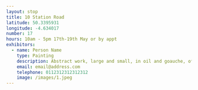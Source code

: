 ```yaml
---
layout: stop
title: 10 Station Road
latitude: 50.3395931
longitude: -4.634017
number: 17
hours: 10am - 5pm 17th-19th May or by appt
exhibitors: 
  - name: Person Name
    type: Painting
    description: Abstract work, large and small, in oil and goauche, often drawn from
    email: email@address.com
    telephone: 0112312312312312
    image: /images/1.jpeg
---
```

